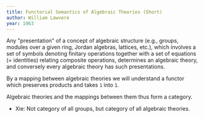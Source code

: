 ```yaml
---
title: Functorial Semantics of Algebraic Theories (Short)
author: William Lawvere
year: 1963
---
```


Any "presentation" of a concept of algebraic structure
(e.g., groups, modules over a given ring, Jordan algebras, lattices, etc.),
which involves a set of symbols denoting finitary operations
together with a set of equations (= identities) relating composite operations,
determines an algebraic theory, and conversely every algebraic theory has such presentations.

By a mapping between algebraic theories we will understand a functor
which preserves products and takes `1` into `1`.

Algebraic theories and the mappings between them thus form a category.

- Xie: Not category of all groups, but category of all algebraic theories.
